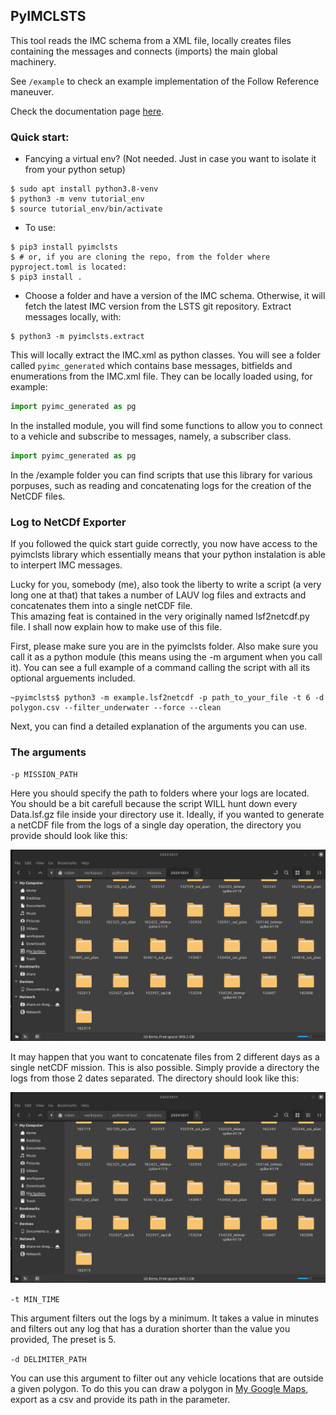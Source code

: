 ## PyIMCLSTS

This tool reads the IMC schema from a XML file, locally creates files containing the messages and connects (imports) the main global machinery.

See `/example` to check an example implementation of the Follow Reference maneuver.

Check the documentation page [here](https://choiwd.github.io/pyimclsts/).

### Quick start:
- Fancying a virtual env? (Not needed. Just in case you want to isolate it from your python setup)
```shell
$ sudo apt install python3.8-venv
$ python3 -m venv tutorial_env
$ source tutorial_env/bin/activate
```
- To use:
```shell
$ pip3 install pyimclsts
$ # or, if you are cloning the repo, from the folder where pyproject.toml is located:
$ pip3 install .
```
- Choose a folder and have a version of the IMC schema. Otherwise, it will fetch the latest IMC version from the LSTS git repository. Extract messages locally, with:
```shell
$ python3 -m pyimclsts.extract
```
This will locally extract the IMC.xml as python classes. You will see a folder called `pyimc_generated` which contains base messages, bitfields and enumerations from the IMC.xml file. They can be locally loaded using, for example:
```python
import pyimc_generated as pg
```
In the installed module, you will find some functions to allow you to connect to a vehicle and subscribe to messages, namely, a subscriber class.
```python
import pyimc_generated as pg
```

In the /example folder you can find scripts that use this library for various porpuses, such as reading and concatenating logs for the creation of the NetCDF files.  

### Log to NetCDf Exporter

If you followed the quick start guide correctly, you now have access to the pyimclsts library which essentially means that your python instalation is able to interpert IMC messages.

Lucky for you, somebody (me), also took the liberty to write a script (a very long one at that) that takes a number of LAUV log files and extracts and concatenates them into a single netCDF file.  
This amazing feat is contained in the very originally named lsf2netcdf.py file. I shall now explain how to make use of this file. 

First, please make sure you are in the pyimclsts folder. Also make sure you call it as a python module (this means using the -m argument when you call it). You can see a full example of a command calling the script with all its optional arguements included. 

```shell
~pyimclsts$ python3 -m example.lsf2netcdf -p path_to_your_file -t 6 -d polygon.csv --filter_underwater --force --clean  
```
Next, you can find a detailed explanation of the arguments you can use. 

### The arguments

`-p MISSION_PATH` 

Here you should specify the path to folders where your logs are located. You should be a bit carefull because the script WILL hunt down every Data.lsf.gz file inside your directory use it.
Ideally, if you wanted to generate a netCDF file from the logs of a single day operation, the directory you provide should look like this:

![screenshot](docs/images/p_argument_folder.png)

It may happen that you want to concatenate files from 2 different days as a single netCDF mission. This is also possible. Simply provide a directory the logs from those 2 dates separated. The directory should look like this:

![screenshot](docs/images/p_argument_folder.png)

` -t MIN_TIME `

This argument filters out the logs by a minimum. It takes a value in minutes and filters out any log that has a duration shorter than the value you provided, The preset is 5. 

` -d DELIMITER_PATH `

You can use this argument to filter out any vehicle locations that are outside a given polygon. To do this you can draw a polygon in [My Google Maps](https://www.google.com/mymaps), export as a csv and provide its path in the parameter. 








